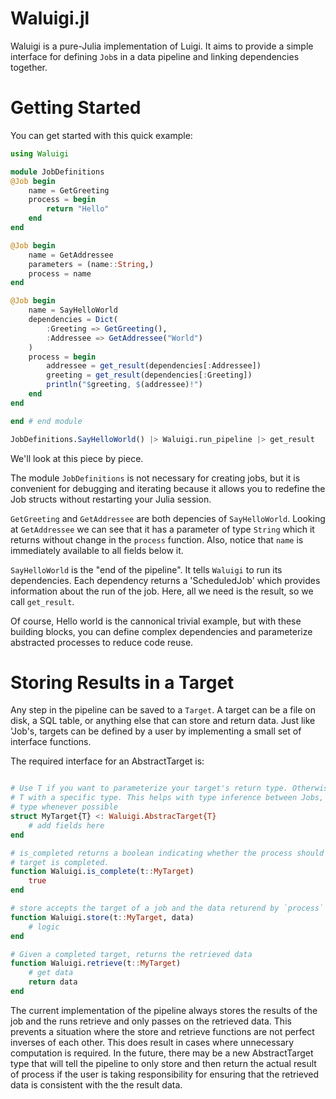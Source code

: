 # Waluigi.jl

Waluigi is a pure-Julia implementation of Luigi. It aims to provide a simple interface for defining 
`Job`s in a data pipeline and linking dependencies together.

# Getting Started
You can get started with this quick example:

```julia
using Waluigi

module JobDefinitions
@Job begin
    name = GetGreeting
    process = begin
        return "Hello"
    end
end

@Job begin
    name = GetAddressee
    parameters = (name::String,)
    process = name
end

@Job begin
    name = SayHelloWorld
    dependencies = Dict(
        :Greeting => GetGreeting(),
        :Addressee => GetAddressee("World")
    )
    process = begin
        addressee = get_result(dependencies[:Addressee])
        greeting = get_result(dependencies[:Greeting])
        println("$greeting, $(addressee)!")
    end
end

end # end module

JobDefinitions.SayHelloWorld() |> Waluigi.run_pipeline |> get_result
```

We'll look at this piece by piece.

The module `JobDefinitions` is not necessary for creating jobs, but it is convenient for debugging
and iterating because it allows you to redefine the Job structs without restarting your Julia
session.

`GetGreeting` and `GetAddressee` are both depencies of `SayHelloWorld`. Looking at `GetAddressee`
we can see that it has a parameter of type `String` which it returns without change in the 
`process` function. Also, notice that `name` is immediately available to all fields
below it.

`SayHelloWorld` is the "end of the pipeline". It tells `Waluigi` to run its dependencies. 
Each dependency returns a 'ScheduledJob' which provides information about the run of the job.
Here, all we need is the result, so we call `get_result`.

Of course, Hello world is the cannonical trivial example, but with these building blocks, you
can define complex dependencies and parameterize abstracted processes to reduce code reuse.

# Storing Results in a Target

Any step in the pipeline can be saved to a `Target`. A target can be a file on disk, a SQL
table, or anything else that can store and return data. Just like 'Job's, targets can be 
defined by a user by implementing a small set of interface functions.

The required interface for an AbstractTarget is:

```julia

# Use T if you want to parameterize your target's return type. Otherwise, replace
# T with a specific type. This helps with type inference between Jobs, so you should use a 
# type whenever possible
struct MyTarget{T} <: Waluigi.AbstracTarget{T}
    # add fields here
end

# is_completed returns a boolean indicating whether the process should be skipped because the 
# target is completed.
function Waluigi.is_complete(t::MyTarget)
    true
end

# store accepts the target of a job and the data returend by `process` and stores it in the target
function Waluigi.store(t::MyTarget, data)
    # logic
end

# Given a completed target, returns the retrieved data
function Waluigi.retrieve(t::MyTarget)
    # get data
    return data
end

```

The current implementation of the pipeline always stores the results of the job and the runs
retrieve and only passes on the retrieved data. This prevents a situation where the store and
retrieve functions are not perfect inverses of each other. This does result in cases where unnecessary
computation is required. In the future, there may be a new AbstractTarget type that will tell the
pipeline to only store and then return the actual result of process if the user is taking responsibility
for ensuring that the retrieved data is consistent with the the result data. 
